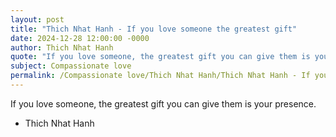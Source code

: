 ```yaml
---
layout: post
title: "Thich Nhat Hanh - If you love someone the greatest gift"
date: 2024-12-28 12:00:00 -0000
author: Thich Nhat Hanh
quote: "If you love someone, the greatest gift you can give them is your presence."
subject: Compassionate love
permalink: /Compassionate love/Thich Nhat Hanh/Thich Nhat Hanh - If you love someone the greatest gift
---
```


If you love someone, the greatest gift you can give them is your presence.

- Thich Nhat Hanh
